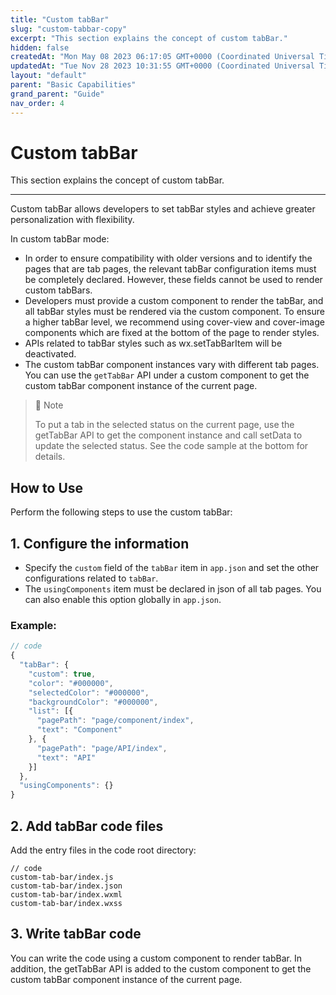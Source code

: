```yaml
---
title: "Custom tabBar"
slug: "custom-tabbar-copy"
excerpt: "This section explains the concept of custom tabBar."
hidden: false
createdAt: "Mon May 08 2023 06:17:05 GMT+0000 (Coordinated Universal Time)"
updatedAt: "Tue Nov 28 2023 10:31:55 GMT+0000 (Coordinated Universal Time)"
layout: "default"
parent: "Basic Capabilities"
grand_parent: "Guide"
nav_order: 4
---
```

# Custom tabBar 
This section explains the concept of custom tabBar.
*** 
Custom tabBar allows developers to set tabBar styles and achieve greater personalization with flexibility.

In custom tabBar mode:

- In order to ensure compatibility with older versions and to identify the pages that are tab pages, the relevant tabBar configuration items must be completely declared. However, these fields cannot be used to render custom tabBars.
- Developers must provide a custom component to render the tabBar, and all tabBar styles must be rendered via the custom component. To ensure a higher tabBar level, we recommend using cover-view and cover-image components which are fixed at the bottom of the page to render styles.
- APIs related to tabBar styles such as wx.setTabBarItem will be deactivated.
- The custom tabBar component instances vary with different tab pages. You can use the `getTabBar` API under a custom component to get the custom tabBar component instance of the current page.

> 📘 Note
> 
> To put a tab in the selected status on the current page, use the getTabBar API to get the component instance and call setData to update the selected status. See the code sample at the bottom for details.

## How to Use

Perform the following steps to use the custom tabBar:

## 1. Configure the information

- Specify the `custom` field of the `tabBar` item in `app.json` and set the other configurations related to `tabBar`.
- The `usingComponents` item must be declared in json of all tab pages. You can also enable this option globally in `app.json`.

### Example:

```javascript
// code
{
  "tabBar": {
    "custom": true,
    "color": "#000000",
    "selectedColor": "#000000",
    "backgroundColor": "#000000",
    "list": [{
      "pagePath": "page/component/index",
      "text": "Component"
    }, {
      "pagePath": "page/API/index",
      "text": "API"
    }]
  },
  "usingComponents": {}
}
```

## 2. Add tabBar code files

Add the entry files in the code root directory:

```Text
// code
custom-tab-bar/index.js
custom-tab-bar/index.json
custom-tab-bar/index.wxml
custom-tab-bar/index.wxss
```

## 3. Write tabBar code

You can write the code using a custom component to render tabBar. In addition, the getTabBar API is added to the custom component to get the custom tabBar component instance of the current page.
